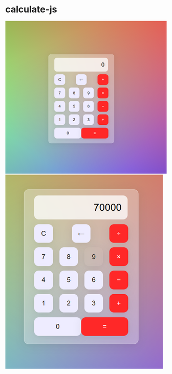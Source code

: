 # calculate-js

![gg](https://github.com/bottlin-rnbclub/calculate-js/blob/main/image/1.png)
![gg](https://github.com/bottlin-rnbclub/calculate-js/blob/main/image/2.png)


